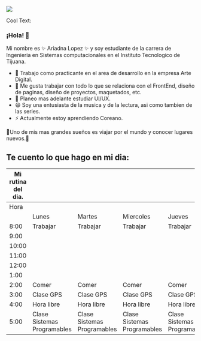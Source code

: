 ![](https://images.cooltext.com/5465530.png)

<a href="http://cooltext.com" target="_top"><img src="https://cooltext.com/images/ct_pixel.gif" width="80" height="15" alt="Cool Text: Logo and Graphics Generator" border="0" /></a>

### ¡Hola! 👋

Mi nombre es ✨ Ariadna Lopez ✨ y soy estudiante de la carrera de Ingenieria en Sistemas computacionales 
en el Instituto Tecnologico de Tijuana.

- 🔭 Trabajo como practicante en el area de desarrollo en la empresa Arte Digital. 
- 🌱 Me gusta trabajar con todo lo que se relaciona con el FrontEnd, diseño de paginas, diseño de proyectos, maquetados, etc.
- 🤔 Planeo mas adelante estudiar UI/UX.
- 😄 Soy una entusiasta de la musica y de la lectura, asi como tambien de las series. 
- ⚡ Actualmente estoy aprendiendo Coreano. 

🌱Uno de mis mas grandes sueños es viajar por el mundo y conocer lugares nuevos.🌱

## Te cuento lo que hago en mi dia:

| Mi rutina del dia. |                               |                               |                               |                               |                               |
|--------------------|-------------------------------|-------------------------------|-------------------------------|-------------------------------|-------------------------------|
| Hora               |                               |                               |                               |                               |                               |
|                    | Lunes                         | Martes                        | Miercoles                     | Jueves                        | Viernes                       |
| 8:00               | Trabajar                      | Trabajar                      | Trabajar                      | Trabajar                      | Trabajar                      |
| 9:00               |                               |                               |                               |                               |                               |
| 10:00              |                               |                               |                               |                               |                               |
| 11:00              |                               |                               |                               |                               |                               |
| 12:00              |                               |                               |                               |                               |                               |
| 1:00               |                               |                               |                               |                               |                               |
| 2:00               | Comer                         | Comer                         | Comer                         | Comer                         | Comer                         |
| 3:00               | Clase GPS                     | Clase GPS                     | Clase GPS                     | Clase GPS                     | Clase GPS                     |
| 4:00               | Hora libre                    | Hora libre                    | Hora libre                    | Hora libre                    | Hora libre                    |
| 5:00               | Clase Sistemas   Programables | Clase Sistemas   Programables | Clase Sistemas   Programables | Clase Sistemas   Programables | Clase Sistemas   Programables |
